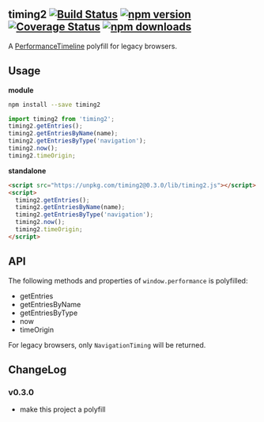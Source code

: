 timing2 [![Build Status](https://travis-ci.com/debug-tips/timing2.svg)](https://travis-ci.com/debug-tips/timing2) [![npm version](https://badge.fury.io/js/timing2.svg)](http://badge.fury.io/js/timing2) [![Coverage Status](https://coveralls.io/repos/github/debug-tips/timing2/badge.svg?branch=master)](https://coveralls.io/github/debug-tips/timing2?branch=master) [![npm downloads](https://img.shields.io/npm/dm/timing2.svg)](https://www.npmjs.com/package/timing2)
------------
A [PerformanceTimeline](https://www.w3.org/TR/performance-timeline-2/) polyfill for legacy browsers.

## Usage

**module**

```bash
npm install --save timing2
```

```js
import timing2 from 'timing2';
timing2.getEntries();
timing2.getEntriesByName(name);
timing2.getEntriesByType('navigation');
timing2.now();
timing2.timeOrigin;
```

**standalone**

```html
<script src="https://unpkg.com/timing2@0.3.0/lib/timing2.js"></script>
<script>
  timing2.getEntries();
  timing2.getEntriesByName(name);
  timing2.getEntriesByType('navigation');
  timing2.now();
  timing2.timeOrigin;
</script>
```

## API

The following methods and properties of `window.performance` is polyfilled:

 - getEntries
 - getEntriesByName
 - getEntriesByType
 - now
 - timeOrigin

For legacy browsers, only `NavigationTiming` will be returned.

## ChangeLog

### v0.3.0

- make this project a polyfill
